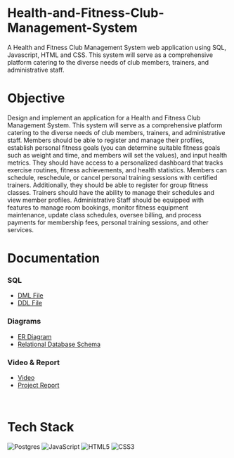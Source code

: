 # Health-and-Fitness-Club-Management-System

A Health and Fitness Club Management System web application using SQL, Javascript, HTML and CSS. This system will serve
as a comprehensive platform catering to the diverse needs of club members, trainers, and administrative staff.

<h1>Objective</h1>
Design and implement an application for a Health and Fitness Club Management System. This system will serve
as a comprehensive platform catering to the diverse needs of club members, trainers, and administrative staff.
Members should be able to register and manage their profiles, establish personal fitness goals (you can
determine suitable fitness goals such as weight and time, and members will set the values), and input health
metrics. They should have access to a personalized dashboard that tracks exercise routines, fitness achievements,
and health statistics. Members can schedule, reschedule, or cancel personal training sessions with certified
trainers. Additionally, they should be able to register for group fitness classes.
Trainers should have the ability to manage their schedules and view member profiles.
Administrative Staff should be equipped with features to manage room bookings, monitor fitness equipment
maintenance, update class schedules, oversee billing, and process payments for membership fees, personal
training sessions, and other services.

<h1>Documentation</h1>

### SQL
- [DML File](https://github.com/g-kassis/Health-and-Fitness-Club-Management-System/blob/main/SQL/DML.sql)
- [DDL File](https://github.com/g-kassis/Health-and-Fitness-Club-Management-System/blob/main/SQL/DDL.sql)
### Diagrams
- [ER Diagram](https://github.com/g-kassis/Health-and-Fitness-Club-Management-System/blob/main/Documentations/ER_model.pdf)
- [Relational Database Schema](https://github.com/g-kassis/Health-and-Fitness-Club-Management-System/blob/main/Documentations/Relational_Database_Schema.png)

### Video & Report
- [Video]()
- [Project Report](https://docs.google.com/document/d/1_Wf68yuHnsmwBG2fLVwSGgDTOIsdZg3HochKl7-BIFw/edit?usp=sharing)
<br>
  
# Tech Stack

![Postgres](https://img.shields.io/badge/postgres-%23316192.svg?style=for-the-badge&logo=postgresql&logoColor=white)
![JavaScript](https://img.shields.io/badge/javascript-%23323330.svg?style=for-the-badge&logo=javascript&logoColor=%23F7DF1E)
![HTML5](https://img.shields.io/badge/html5-%23E34F26.svg?style=for-the-badge&logo=html5&logoColor=white)
![CSS3](https://img.shields.io/badge/css3-%231572B6.svg?style=for-the-badge&logo=css3&logoColor=white)
